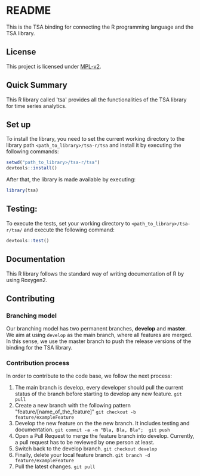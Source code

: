 # README #
This is the TSA binding for connecting the R programming language and the TSA library.

## License
This project is licensed under [MPL-v2](https://www.mozilla.org/en-US/MPL/2.0/).
 
## Quick Summary
This R library called 'tsa' provides all the functionalities of the TSA library for time series analytics.

## Set up
To install the library, you need to set the current working directory to the library path `<path_to_library>/tsa-r/tsa` 
and install it by executing the following commands: 
```R
setwd("path_to_library>/tsa-r/tsa")
devtools::install()
```
After that, the library is made available by executing:
```R
library(tsa)  
```

## Testing:
To execute the tests, set your working directory to `<path_to_library>/tsa-r/tsa/` and execute the following command:
```R
devtools::test()
```

## Documentation
This R library follows the standard way of writing documentation of R by using Roxygen2.

## Contributing

### Branching model
Our branching model has two permanent branches, **develop** and **master**. 
We aim at using `develop` as the main branch, where all features are merged. 
In this sense, we use the master branch to push the release versions of the binding for the TSA library.

### Contribution process
In order to contribute to the code base, we follow the next process:
1. The main branch is develop, every developer should pull the current status of the branch before starting to develop any new feature.
`git pull`
2. Create a new branch with the following pattern "feature/[name_of_the_feature]"
`git checkout -b feature/exampleFeature`
3. Develop the new feature on the the new branch. It includes testing and documentation.
`git commit -a -m "Bla, Bla, Bla";  git push`
4. Open a Pull Request to merge the feature branch into develop. Currently, a pull request has to be reviewed by one person at least.
6. Switch back to the develop branch.
`git checkout develop`
6. Finally, delete your local feature branch.
`git branch -d feature/exampleFeature`
7. Pull the latest changes.
`git pull`
